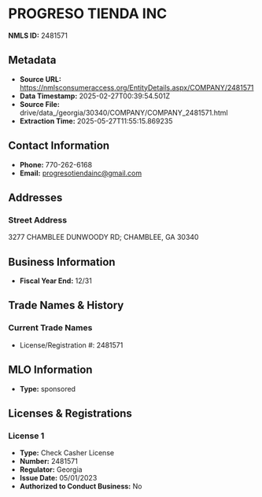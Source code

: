 # PROGRESO TIENDA INC

**NMLS ID:** 2481571

## Metadata
- **Source URL:** https://nmlsconsumeraccess.org/EntityDetails.aspx/COMPANY/2481571
- **Data Timestamp:** 2025-02-27T00:39:54.501Z
- **Source File:** drive/data_/georgia/30340/COMPANY/COMPANY_2481571.html
- **Extraction Time:** 2025-05-27T11:55:15.869235

## Contact Information
- **Phone:** 770-262-6168
- **Email:** progresotiendainc@gmail.com

## Addresses
### Street Address
3277 CHAMBLEE DUNWOODY RD; CHAMBLEE, GA 30340

## Business Information
- **Fiscal Year End:** 12/31

## Trade Names & History
### Current Trade Names
- License/Registration #: 2481571

## MLO Information
- **Type:** sponsored

## Licenses & Registrations

### License 1
- **Type:** Check Casher License
- **Number:** 2481571
- **Regulator:** Georgia
- **Issue Date:** 05/01/2023
- **Authorized to Conduct Business:** No
